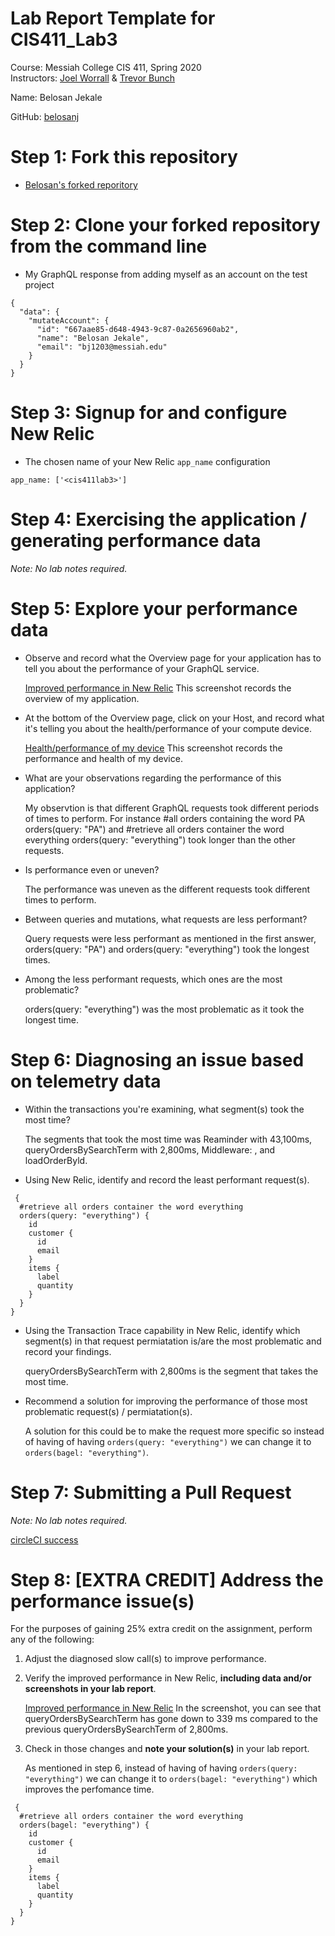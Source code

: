 # Lab Report Template for CIS411_Lab3
Course: Messiah College CIS 411, Spring 2020<br/>
Instructors: [Joel Worrall](https://github.com/tangollama) & [Trevor Bunch](https://github.com/trevordbunch)<br/>
 
Name: Belosan Jekale<br/>
 
GitHub: [belosanj](https://github.com/belosanj)<br/>
 
# Step 1: Fork this repository
- [Belosan's forked reporitory](https://github.com/belosanj/cis411_lab3)
 
# Step 2: Clone your forked repository from the command line
- My GraphQL response from adding myself as an account on the test project
```
{
  "data": {
    "mutateAccount": {
      "id": "667aae85-d648-4943-9c87-0a2656960ab2",
      "name": "Belosan Jekale",
      "email": "bj1203@messiah.edu"
    }
  }
}
```
# Step 3: Signup for and configure New Relic
- The chosen name of your New Relic ```app_name``` configuration
```
app_name: ['<cis411lab3>']
```
# Step 4: Exercising the application / generating performance data
 
_Note: No lab notes required._
 
# Step 5: Explore your performance data
* Observe and record what the Overview page for your application has to tell you about the performance of your GraphQL service.
 
  [Improved performance in New Relic](../assets/newrelic_OVERVIEW.png)
  This screenshot records the overview of my application.
 
* At the bottom of the Overview page, click on your Host, and record what it's telling you about the health/performance of your compute device.
 
  [Health/performance of my device](../assets/newrelic_health&performance.png)
  This screenshot records the performance and health of my device.
 
* What are your observations regarding the performance of this application? 
  
  My observtion is that different GraphQL requests took different periods of times to perform. For instance #all orders containing the word PA
  orders(query: "PA") and #retrieve all orders container the word everything
  orders(query: "everything") took longer than the other requests.
 
* Is performance even or uneven? 
  
  The performance was uneven as the different requests took different times to perform.
 
* Between queries and mutations, what requests are less performant? 
  
  Query requests were less performant as mentioned in the first answer, orders(query: "PA") and orders(query: "everything") took the longest times.
 
* Among the less performant requests, which ones are the most problematic?
  
  orders(query: "everything") was the most problematic as it took the longest time.
 
# Step 6: Diagnosing an issue based on telemetry data
* Within the transactions you're examining, what segment(s) took the most time?
  
  The segments that took the most time was Reaminder with 43,100ms, queryOrdersBySearchTerm with 2,800ms, Middleware: <anonymous>, and loadOrderByld.
 
* Using New Relic, identify and record the least performant request(s).
```
 {
  #retrieve all orders container the word everything
  orders(query: "everything") {
    id
    customer {
      id
      email
    }
    items {
      label
      quantity
    }
  }
}
```
* Using the Transaction Trace capability in New Relic, identify which segment(s) in that request permiatation is/are the most problematic and record your findings.
  
  queryOrdersBySearchTerm with 2,800ms is the segment that takes the most time.
 
* Recommend a solution for improving the performance of those most problematic request(s) / permiatation(s).
  
  A solution for this could be to make the request more specific so instead of having of having ```orders(query: "everything")``` we can change it to ```orders(bagel: "everything")```.
 
# Step 7: Submitting a Pull Request
_Note: No lab notes required._
 
  [circleCI success](../assets/circleCI%20success.png)
# Step 8: [EXTRA CREDIT] Address the performance issue(s)
For the purposes of gaining 25% extra credit on the assignment, perform any of the following:
1. Adjust the diagnosed slow call(s) to improve performance. 
2. Verify the improved performance in New Relic, **including data and/or screenshots in your lab report**.
   
   [Improved performance in New Relic](../assets/newrelic%20performace%20improved.png)
   In the screenshot, you can see that queryOrdersBySearchTerm has gone down to 339 ms compared to the previous queryOrdersBySearchTerm of 2,800ms.
 
3. Check in those changes and **note your solution(s)** in your lab report.
   
   As mentioned in step 6, instead of having of having ```orders(query: "everything")``` we can change it to ```orders(bagel: "everything")``` which improves the perfomance time.
```
 {
  #retrieve all orders container the word everything
  orders(bagel: "everything") {
    id
    customer {
      id
      email
    }
    items {
      label
      quantity
    }
  }
}
```
